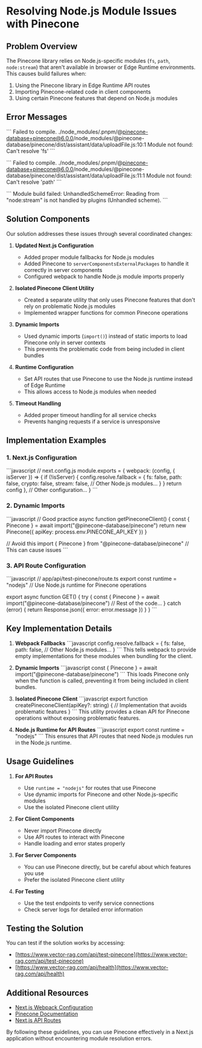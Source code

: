 # Resolving Node.js Module Issues with Pinecone

## Problem Overview

The Pinecone library relies on Node.js-specific modules (`fs`, `path`, `node:stream`) that aren't available in browser or Edge Runtime environments. This causes build failures when:

1. Using the Pinecone library in Edge Runtime API routes
2. Importing Pinecone-related code in client components
3. Using certain Pinecone features that depend on Node.js modules

## Error Messages

\`\`\`
Failed to compile.
./node_modules/.pnpm/@pinecone-database+pinecone@6.0.0/node_modules/@pinecone-database/pinecone/dist/assistant/data/uploadFile.js:10:1
Module not found: Can't resolve 'fs'
\`\`\`

\`\`\`
Failed to compile.
./node_modules/.pnpm/@pinecone-database+pinecone@6.0.0/node_modules/@pinecone-database/pinecone/dist/assistant/data/uploadFile.js:11:1
Module not found: Can't resolve 'path'
\`\`\`

\`\`\`
Module build failed: UnhandledSchemeError: Reading from "node:stream" is not handled by plugins (Unhandled scheme).
\`\`\`

## Solution Components

Our solution addresses these issues through several coordinated changes:

1. **Updated Next.js Configuration**
   - Added proper module fallbacks for Node.js modules
   - Added Pinecone to `serverComponentsExternalPackages` to handle it correctly in server components
   - Configured webpack to handle Node.js module imports properly

2. **Isolated Pinecone Client Utility**
   - Created a separate utility that only uses Pinecone features that don't rely on problematic Node.js modules
   - Implemented wrapper functions for common Pinecone operations

3. **Dynamic Imports**
   - Used dynamic imports (`import()`) instead of static imports to load Pinecone only in server contexts
   - This prevents the problematic code from being included in client bundles

4. **Runtime Configuration**
   - Set API routes that use Pinecone to use the Node.js runtime instead of Edge Runtime
   - This allows access to Node.js modules when needed

5. **Timeout Handling**
   - Added proper timeout handling for all service checks
   - Prevents hanging requests if a service is unresponsive

## Implementation Examples

### 1. Next.js Configuration

\`\`\`javascript
// next.config.js
module.exports = {
  webpack: (config, { isServer }) => {
    if (!isServer) {
      config.resolve.fallback = {
        fs: false,
        path: false,
        crypto: false,
        stream: false,
        // Other Node.js modules...
      }
    }
    return config
  },
  // Other configuration...
}
\`\`\`

### 2. Dynamic Imports

\`\`\`javascript
// Good practice
async function getPineconeClient() {
  const { Pinecone } = await import("@pinecone-database/pinecone")
  return new Pinecone({ apiKey: process.env.PINECONE_API_KEY })
}

// Avoid this
import { Pinecone } from "@pinecone-database/pinecone" // This can cause issues
\`\`\`

### 3. API Route Configuration

\`\`\`javascript
// app/api/test-pinecone/route.ts
export const runtime = "nodejs" // Use Node.js runtime for Pinecone operations

export async function GET() {
  try {
    const { Pinecone } = await import("@pinecone-database/pinecone")
    // Rest of the code...
  } catch (error) {
    return Response.json({ error: error.message })
  }
}
\`\`\`

## Key Implementation Details

1. **Webpack Fallbacks**
   \`\`\`javascript
   config.resolve.fallback = {
     fs: false,
     path: false,
     // Other Node.js modules...
   }
   \`\`\`
   This tells webpack to provide empty implementations for these modules when bundling for the client.

2. **Dynamic Imports**
   \`\`\`javascript
   const { Pinecone } = await import("@pinecone-database/pinecone")
   \`\`\`
   This loads Pinecone only when the function is called, preventing it from being included in client bundles.

3. **Isolated Pinecone Client**
   \`\`\`javascript
   export function createPineconeClient(apiKey?: string) {
     // Implementation that avoids problematic features
   }
   \`\`\`
   This utility provides a clean API for Pinecone operations without exposing problematic features.

4. **Node.js Runtime for API Routes**
   \`\`\`javascript
   export const runtime = "nodejs"
   \`\`\`
   This ensures that API routes that need Node.js modules run in the Node.js runtime.

## Usage Guidelines

1. **For API Routes**
   - Use `runtime = "nodejs"` for routes that use Pinecone
   - Use dynamic imports for Pinecone and other Node.js-specific modules
   - Use the isolated Pinecone client utility

2. **For Client Components**
   - Never import Pinecone directly
   - Use API routes to interact with Pinecone
   - Handle loading and error states properly

3. **For Server Components**
   - You can use Pinecone directly, but be careful about which features you use
   - Prefer the isolated Pinecone client utility

4. **For Testing**
   - Use the test endpoints to verify service connections
   - Check server logs for detailed error information

## Testing the Solution

You can test if the solution works by accessing:

- [https://www.vector-rag.com/api/test-pinecone](https://www.vector-rag.com/api/test-pinecone)
- [https://www.vector-rag.com/api/health](https://www.vector-rag.com/api/health)

## Additional Resources

- [Next.js Webpack Configuration](https://nextjs.org/docs/api-reference/next.config.js/custom-webpack-config)
- [Pinecone Documentation](https://docs.pinecone.io/docs/overview)
- [Next.js API Routes](https://nextjs.org/docs/api-routes/introduction)

By following these guidelines, you can use Pinecone effectively in a Next.js application without encountering module resolution errors.
